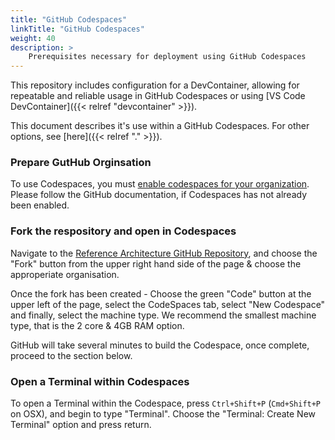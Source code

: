 ```yaml
---
title: "GitHub Codespaces"
linkTitle: "GitHub Codespaces"
weight: 40
description: >
    Prerequisites necessary for deployment using GitHub Codespaces
---
```


This repository includes configuration for a DevContainer, allowing for repeatable and reliable usage in GitHub Codespaces or using [VS Code DevContainer]({{< relref "devcontainer" >}}).

This document describes it's use within a GitHub Codespaces. For other options, see [here]({{< relref "." >}}).

### Prepare GutHub Orginsation

To use Codespaces, you must [enable codespaces for your organization](https://docs.github.com/en/codespaces/managing-codespaces-for-your-organization/enabling-codespaces-for-your-organization). Please follow the GitHub documentation, if Codespaces has not already been enabled.

### Fork the respository and open in Codespaces

Navigate to the [Reference Architecture GitHub Repository](https://github.com/Azure/eu-digital-covid-certificates-reference-architecture), and choose the "Fork" button from the upper right hand side of the page & choose the approperiate organisation.

Once the fork has been created - Choose the green "Code" button at the upper left of the page, select the CodeSpaces tab, select "New Codespace" and finally, select the machine type. We recommend the smallest machine type, that is the 2 core & 4GB RAM option.

GitHub will take several minutes to build the Codespace, once complete, proceed to the section below.

### Open a Terminal within Codespaces

To open a Terminal within the Codespace, press `Ctrl+Shift+P` (`Cmd+Shift+P` on OSX), and begin to type "Terminal". Choose the "Terminal: Create New Terminal" option and press return.
